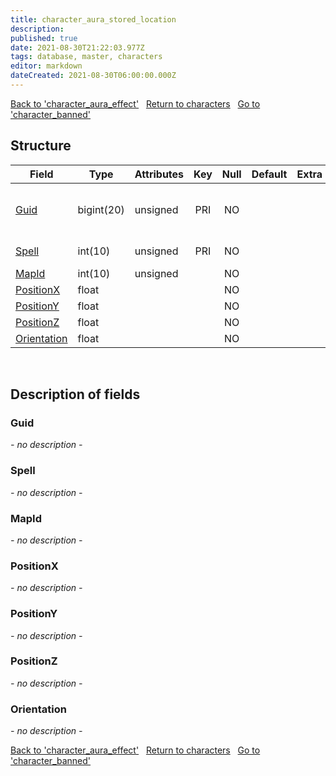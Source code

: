 ```yaml
---
title: character_aura_stored_location
description: 
published: true
date: 2021-08-30T21:22:03.977Z
tags: database, master, characters
editor: markdown
dateCreated: 2021-08-30T06:00:00.000Z
---
```


<a href="https://trinitycore.info/en/database/master/characters/character_aura_effect" class="mt-5 v-btn v-btn--depressed v-btn--flat v-btn--outlined theme--light v-size--default darkblue--text text--lighten-3"><span class="v-btn__content"><i aria-hidden="true" class="v-icon notranslate v-icon--left mdi mdi-arrow-left theme--light"></i><span>Back to 'character_aura_effect'</span></span></a>&nbsp;&nbsp;&nbsp;<a href="https://trinitycore.info/en/database/master/characters/home" class="mt-5 v-btn v-btn--depressed v-btn--flat v-btn--outlined theme--light v-size--default darkblue--text text--lighten-3"><span class="v-btn__content"><i aria-hidden="true" class="v-icon notranslate v-icon--left mdi mdi-home-outline theme--light"></i><span>Return to characters</span></span></a>&nbsp;&nbsp;&nbsp;<a href="https://trinitycore.info/en/database/master/characters/character_banned" class="mt-5 v-btn v-btn--depressed v-btn--flat v-btn--outlined theme--light v-size--default darkblue--text text--lighten-3"><span class="v-btn__content"><span>Go to 'character_banned'</span><i aria-hidden="true" class="v-icon notranslate v-icon--right mdi mdi-arrow-right theme--light"></i></span></a>

## Structure

| Field | Type | Attributes | Key | Null | Default | Extra | Comment |
| --- | --- | --- | :---: | :---: | --- | --- | --- |
| [Guid](#guid) | bigint(20) | unsigned | PRI | NO |  |  | Global Unique Identifier of Player |
| [Spell](#spell) | int(10) | unsigned | PRI | NO |  |  | Spell Identifier |
| [MapId](#mapid) | int(10) | unsigned |  | NO |  |  | Map Id |
| [PositionX](#positionx) | float |  |  | NO |  |  | position x |
| [PositionY](#positiony) | float |  |  | NO |  |  | position y |
| [PositionZ](#positionz) | float |  |  | NO |  |  | position z |
| [Orientation](#orientation) | float |  |  | NO |  |  | Orientation |
&nbsp;
## Description of fields

### Guid
*- no description -*
&nbsp;

### Spell
*- no description -*
&nbsp;

### MapId
*- no description -*
&nbsp;

### PositionX
*- no description -*
&nbsp;

### PositionY
*- no description -*
&nbsp;

### PositionZ
*- no description -*
&nbsp;

### Orientation
*- no description -*
&nbsp;

<a href="https://trinitycore.info/en/database/master/characters/character_aura_effect" class="mt-5 v-btn v-btn--depressed v-btn--flat v-btn--outlined theme--light v-size--default darkblue--text text--lighten-3"><span class="v-btn__content"><i aria-hidden="true" class="v-icon notranslate v-icon--left mdi mdi-arrow-left theme--light"></i><span>Back to 'character_aura_effect'</span></span></a>&nbsp;&nbsp;&nbsp;<a href="https://trinitycore.info/en/database/master/characters/home" class="mt-5 v-btn v-btn--depressed v-btn--flat v-btn--outlined theme--light v-size--default darkblue--text text--lighten-3"><span class="v-btn__content"><i aria-hidden="true" class="v-icon notranslate v-icon--left mdi mdi-home-outline theme--light"></i><span>Return to characters</span></span></a>&nbsp;&nbsp;&nbsp;<a href="https://trinitycore.info/en/database/master/characters/character_banned" class="mt-5 v-btn v-btn--depressed v-btn--flat v-btn--outlined theme--light v-size--default darkblue--text text--lighten-3"><span class="v-btn__content"><span>Go to 'character_banned'</span><i aria-hidden="true" class="v-icon notranslate v-icon--right mdi mdi-arrow-right theme--light"></i></span></a>

